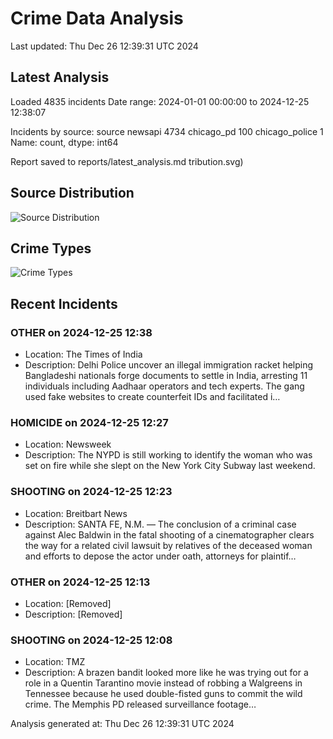 # Crime Data Analysis
Last updated: Thu Dec 26 12:39:31 UTC 2024

## Latest Analysis

Loaded 4835 incidents
Date range: 2024-01-01 00:00:00 to 2024-12-25 12:38:07

Incidents by source:
source
newsapi           4734
chicago_pd         100
chicago_police       1
Name: count, dtype: int64

Report saved to reports/latest_analysis.md
tribution.svg)

## Source Distribution
![Source Distribution](images/source_distribution.svg)

## Crime Types
![Crime Types](images/crime_types.svg)

## Recent Incidents

### OTHER on 2024-12-25 12:38
- Location: The Times of India
- Description: Delhi Police uncover an illegal immigration racket helping Bangladeshi nationals forge documents to settle in India, arresting 11 individuals including Aadhaar operators and tech experts. The gang used fake websites to create counterfeit IDs and facilitated i…


### HOMICIDE on 2024-12-25 12:27
- Location: Newsweek
- Description: The NYPD is still working to identify the woman who was set on fire while she slept on the New York City Subway last weekend.


### SHOOTING on 2024-12-25 12:23
- Location: Breitbart News
- Description: SANTA FE, N.M. — The conclusion of a criminal case against Alec Baldwin in the fatal shooting of a cinematographer clears the way for a related civil lawsuit by relatives of the deceased woman and efforts to depose the actor under oath, attorneys for plaintif…


### OTHER on 2024-12-25 12:13
- Location: [Removed]
- Description: [Removed]


### SHOOTING on 2024-12-25 12:08
- Location: TMZ
- Description: A brazen bandit looked more like he was trying out for a role in a Quentin Tarantino movie instead of robbing a Walgreens in Tennessee because he used double-fisted guns to commit the wild crime. The Memphis PD released surveillance footage…

Analysis generated at: Thu Dec 26 12:39:31 UTC 2024
